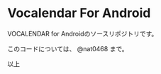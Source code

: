 Vocalendar For Android
====================

VOCALENDAR for Androidのソースリポジトリです。

このコードについては、 @nat0468 まで。

以上

